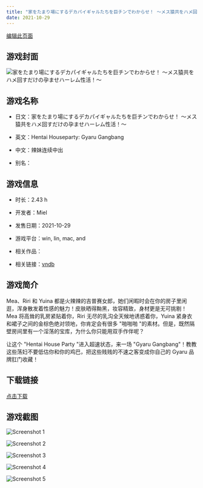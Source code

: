 ```yaml
---
title: "家をたまり場にするデカパイギャルたちを巨チンでわからせ！ ～メス猿共をハメ回すだけの孕ませハーレム性活！～"
date: 2021-10-29
---
```

[编辑此页面](https://github.com/ACG-3/ADV3-source/blob/main/source/_posts/%E5%AE%B6%E3%82%92%E3%81%9F%E3%81%BE%E3%82%8A%E5%A0%B4%E3%81%AB%E3%81%99%E3%82%8B%E3%83%87%E3%82%AB%E3%83%91%E3%82%A4%E3%82%AE%E3%83%A3%E3%83%AB%E3%81%9F%E3%81%A1%E3%82%92%E5%B7%A8%E3%83%81%E3%83%B3%E3%81%A7%E3%82%8F%E3%81%8B%E3%82%89%E3%81%9B%EF%BC%81%20%EF%BD%9E%E3%83%A1%E3%82%B9%E7%8C%BF%E5%85%B1%E3%82%92%E3%83%8F%E3%83%A1%E5%9B%9E%E3%81%99%E3%81%A0%E3%81%91%E3%81%AE%E5%AD%95%E3%81%BE%E3%81%9B%E3%83%8F%E3%83%BC%E3%83%AC%E3%83%A0%E6%80%A7%E6%B4%BB%EF%BC%81%EF%BD%9E.md)

## 游戏封面

![家をたまり場にするデカパイギャルたちを巨チンでわからせ！ ～メス猿共をハメ回すだけの孕ませハーレム性活！～](https%3A//pan.timero.xyz/onedrive/img_lib_001/%E5%AE%B6%E3%82%92%E3%81%9F%E3%81%BE%E3%82%8A%E5%A0%B4%E3%81%AB%E3%81%99%E3%82%8B%E3%83%87%E3%82%AB%E3%83%91%E3%82%A4%E3%82%AE%E3%83%A3%E3%83%AB%E3%81%9F%E3%81%A1%E3%82%92%E5%B7%A8%E3%83%81%E3%83%B3%E3%81%A7%E3%82%8F%E3%81%8B%E3%82%89%E3%81%9B%EF%BC%81%20%EF%BD%9E%E3%83%A1%E3%82%B9%E7%8C%BF%E5%85%B1%E3%82%92%E3%83%8F%E3%83%A1%E5%9B%9E%E3%81%99%E3%81%A0%E3%81%91%E3%81%AE%E5%AD%95%E3%81%BE%E3%81%9B%E3%83%8F%E3%83%BC%E3%83%AC%E3%83%A0%E6%80%A7%E6%B4%BB%EF%BC%81%EF%BD%9E_cover.avif)


## 游戏名称

- 日文：家をたまり場にするデカパイギャルたちを巨チンでわからせ！ ～メス猿共をハメ回すだけの孕ませハーレム性活！～
- 英文：Hentai Houseparty: Gyaru Gangbang
- 中文：辣妹连续中出

- 别名：


## 游戏信息

- 时长：2.43 h
- 开发者：Miel
- 发售日期：2021-10-29
- 游戏平台：win, lin, mac, and
- 相关作品：

- 相关链接：[vndb](https://vndb.org/v32484)


## 游戏简介

Mea、Riri 和 Yuina 都是火辣辣的吉普赛女郎，她们闲暇时会在你的房子里闲逛，浑身散发着性感的魅力！皮肤晒得黝黑，妆容精致，身材更是无可挑剔！Mea 将高耸的乳房紧贴着你，Riri 无尽的乳沟全天候地诱惑着你，Yuina 紧身衣和裙子之间的金棕色绝对领地，你肯定会有很多 "啪啪啪 "的素材。但是，既然隔壁房间里有一个淫荡的宝库，为什么你只能用双手作伴呢？

让这个 "Hentai House Party "进入超速状态，来一场 "Gyaru Gangbang"！教教这些荡妇不要低估你和你的鸡巴，把这些贱贱的不速之客变成你自己的 Gyaru 品牌肛门收藏！




## 下载链接

[点击下载](https://pan.timero.xyz/onedrive/adv_lib_001/%E5%AE%B6%E3%82%92%E3%81%9F%E3%81%BE%E3%82%8A%E5%A0%B4%E3%81%AB%E3%81%99%E3%82%8B%E3%83%87%E3%82%AB%E3%83%91%E3%82%A4%E3%82%AE%E3%83%A3%E3%83%AB%E3%81%9F%E3%81%A1%E3%82%92%E5%B7%A8%E3%83%81%E3%83%B3%E3%81%A7%E3%82%8F%E3%81%8B%E3%82%89%E3%81%9B%EF%BC%81%20%EF%BD%9E%E3%83%A1%E3%82%B9%E7%8C%BF%E5%85%B1%E3%82%92%E3%83%8F%E3%83%A1%E5%9B%9E%E3%81%99%E3%81%A0%E3%81%91%E3%81%AE%E5%AD%95%E3%81%BE%E3%81%9B%E3%83%8F%E3%83%BC%E3%83%AC%E3%83%A0%E6%80%A7%E6%B4%BB%EF%BC%81%EF%BD%9E)


## 游戏截图


![Screenshot 1](https%3A//pan.timero.xyz/onedrive/img_lib_001/%E5%AE%B6%E3%82%92%E3%81%9F%E3%81%BE%E3%82%8A%E5%A0%B4%E3%81%AB%E3%81%99%E3%82%8B%E3%83%87%E3%82%AB%E3%83%91%E3%82%A4%E3%82%AE%E3%83%A3%E3%83%AB%E3%81%9F%E3%81%A1%E3%82%92%E5%B7%A8%E3%83%81%E3%83%B3%E3%81%A7%E3%82%8F%E3%81%8B%E3%82%89%E3%81%9B%EF%BC%81%20%EF%BD%9E%E3%83%A1%E3%82%B9%E7%8C%BF%E5%85%B1%E3%82%92%E3%83%8F%E3%83%A1%E5%9B%9E%E3%81%99%E3%81%A0%E3%81%91%E3%81%AE%E5%AD%95%E3%81%BE%E3%81%9B%E3%83%8F%E3%83%BC%E3%83%AC%E3%83%A0%E6%80%A7%E6%B4%BB%EF%BC%81%EF%BD%9E_Screenshot_1.avif)

![Screenshot 2](https%3A//pan.timero.xyz/onedrive/img_lib_001/%E5%AE%B6%E3%82%92%E3%81%9F%E3%81%BE%E3%82%8A%E5%A0%B4%E3%81%AB%E3%81%99%E3%82%8B%E3%83%87%E3%82%AB%E3%83%91%E3%82%A4%E3%82%AE%E3%83%A3%E3%83%AB%E3%81%9F%E3%81%A1%E3%82%92%E5%B7%A8%E3%83%81%E3%83%B3%E3%81%A7%E3%82%8F%E3%81%8B%E3%82%89%E3%81%9B%EF%BC%81%20%EF%BD%9E%E3%83%A1%E3%82%B9%E7%8C%BF%E5%85%B1%E3%82%92%E3%83%8F%E3%83%A1%E5%9B%9E%E3%81%99%E3%81%A0%E3%81%91%E3%81%AE%E5%AD%95%E3%81%BE%E3%81%9B%E3%83%8F%E3%83%BC%E3%83%AC%E3%83%A0%E6%80%A7%E6%B4%BB%EF%BC%81%EF%BD%9E_Screenshot_2.avif)

![Screenshot 3](https%3A//pan.timero.xyz/onedrive/img_lib_001/%E5%AE%B6%E3%82%92%E3%81%9F%E3%81%BE%E3%82%8A%E5%A0%B4%E3%81%AB%E3%81%99%E3%82%8B%E3%83%87%E3%82%AB%E3%83%91%E3%82%A4%E3%82%AE%E3%83%A3%E3%83%AB%E3%81%9F%E3%81%A1%E3%82%92%E5%B7%A8%E3%83%81%E3%83%B3%E3%81%A7%E3%82%8F%E3%81%8B%E3%82%89%E3%81%9B%EF%BC%81%20%EF%BD%9E%E3%83%A1%E3%82%B9%E7%8C%BF%E5%85%B1%E3%82%92%E3%83%8F%E3%83%A1%E5%9B%9E%E3%81%99%E3%81%A0%E3%81%91%E3%81%AE%E5%AD%95%E3%81%BE%E3%81%9B%E3%83%8F%E3%83%BC%E3%83%AC%E3%83%A0%E6%80%A7%E6%B4%BB%EF%BC%81%EF%BD%9E_Screenshot_3.avif)

![Screenshot 4](https%3A//pan.timero.xyz/onedrive/img_lib_001/%E5%AE%B6%E3%82%92%E3%81%9F%E3%81%BE%E3%82%8A%E5%A0%B4%E3%81%AB%E3%81%99%E3%82%8B%E3%83%87%E3%82%AB%E3%83%91%E3%82%A4%E3%82%AE%E3%83%A3%E3%83%AB%E3%81%9F%E3%81%A1%E3%82%92%E5%B7%A8%E3%83%81%E3%83%B3%E3%81%A7%E3%82%8F%E3%81%8B%E3%82%89%E3%81%9B%EF%BC%81%20%EF%BD%9E%E3%83%A1%E3%82%B9%E7%8C%BF%E5%85%B1%E3%82%92%E3%83%8F%E3%83%A1%E5%9B%9E%E3%81%99%E3%81%A0%E3%81%91%E3%81%AE%E5%AD%95%E3%81%BE%E3%81%9B%E3%83%8F%E3%83%BC%E3%83%AC%E3%83%A0%E6%80%A7%E6%B4%BB%EF%BC%81%EF%BD%9E_Screenshot_4.avif)

![Screenshot 5](https%3A//pan.timero.xyz/onedrive/img_lib_001/%E5%AE%B6%E3%82%92%E3%81%9F%E3%81%BE%E3%82%8A%E5%A0%B4%E3%81%AB%E3%81%99%E3%82%8B%E3%83%87%E3%82%AB%E3%83%91%E3%82%A4%E3%82%AE%E3%83%A3%E3%83%AB%E3%81%9F%E3%81%A1%E3%82%92%E5%B7%A8%E3%83%81%E3%83%B3%E3%81%A7%E3%82%8F%E3%81%8B%E3%82%89%E3%81%9B%EF%BC%81%20%EF%BD%9E%E3%83%A1%E3%82%B9%E7%8C%BF%E5%85%B1%E3%82%92%E3%83%8F%E3%83%A1%E5%9B%9E%E3%81%99%E3%81%A0%E3%81%91%E3%81%AE%E5%AD%95%E3%81%BE%E3%81%9B%E3%83%8F%E3%83%BC%E3%83%AC%E3%83%A0%E6%80%A7%E6%B4%BB%EF%BC%81%EF%BD%9E_Screenshot_5.avif)


